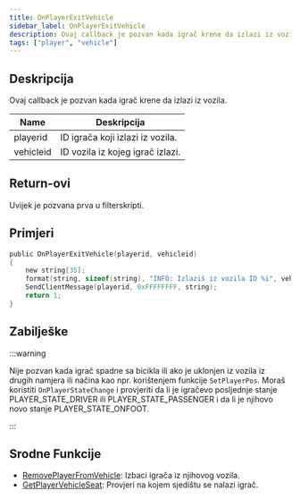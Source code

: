 ```yaml
---
title: OnPlayerExitVehicle
sidebar_label: OnPlayerExitVehicle
description: Ovaj callback je pozvan kada igrač krene da izlazi iz vozila.
tags: ["player", "vehicle"]
---
```


## Deskripcija

Ovaj callback je pozvan kada igrač krene da izlazi iz vozila.

| Name      | Deskripcija                      |
| --------- | -------------------------------- |
| playerid  | ID igrača koji izlazi iz vozila. |
| vehicleid | ID vozila iz kojeg igrač izlazi. |

## Return-ovi

Uvijek je pozvana prva u filterskripti.

## Primjeri

```c
public OnPlayerExitVehicle(playerid, vehicleid)
{
    new string[35];
    format(string, sizeof(string), "INFO: Izlaziš iz vozila ID %i", vehicleid);
    SendClientMessage(playerid, 0xFFFFFFFF, string);
    return 1;
}
```

## Zabilješke

:::warning

Nije pozvan kada igrač spadne sa bicikla ili ako je uklonjen iz vozila iz drugih namjera ili načina kao npr. korištenjem funkcije `SetPlayerPos`. Moraš koristiti `OnPlayerStateChange` i provjeriti da li je igračevo posljednje stanje PLAYER_STATE_DRIVER ili PLAYER_STATE_PASSENGER i da li je njihovo novo stanje PLAYER_STATE_ONFOOT.

:::

## Srodne Funkcije

- [RemovePlayerFromVehicle](../functions/RemovePlayerFromVehicle): Izbaci igrača iz njihovog vozila.
- [GetPlayerVehicleSeat](../functions/GetPlayerVehicleSeat): Provjeri na kojem sjedištu se nalazi igrač.
